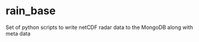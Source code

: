 # rain_base
Set of python scripts to write netCDF radar data to the MongoDB along with meta data 



